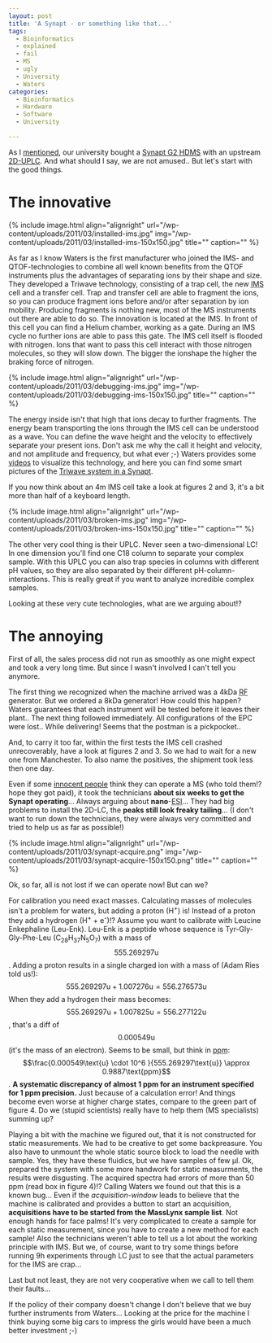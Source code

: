 ```yaml
---
layout: post
title: 'A Synapt - or something like that...'
tags:
  - Bioinformatics
  - explained
  - fail
  - MS
  - ugly
  - University
  - Waters
categories:
  - Bioinformatics
  - Hardware
  - Software
  - University

---
```


As I <a href="/2011/02/very-first-time-with-a-synapt/">mentioned</a>, our university bought a <a href="http://www.waters.com/waters/promotionDetail.htm?id=10012626">Synapt G2 HDMS</a> with an upstream <a href="http://www.waters.com/waters/nav.htm?cid=514207">2D-UPLC</a>. And what should I say, we are not amused.. But let's start with the good things.


<h1>The innovative</h1>

{% include image.html align="alignright" url="/wp-content/uploads/2011/03/installed-ims.jpg" img="/wp-content/uploads/2011/03/installed-ims-150x150.jpg" title="" caption="" %}

As far as I know Waters is the first manufacturer who joined the IMS- and QTOF-technologies to combine all well known benefits from the QTOF instruments plus the advantages of separating ions by their shape and size. They developed a Triwave technology, consisting of a trap cell, the new <abbr title="ion mobility separation">IMS</abbr> cell and a transfer cell. Trap and transfer cell are able to fragment the ions, so you can produce fragment ions before and/or after separation by ion mobility. Producing fragments is nothing new, most of the MS instruments out there are able to do so. The innovation is located at the IMS. In front of this cell you can find a Helium chamber, working as a gate. During an IMS cycle no further ions are able to pass this gate. The IMS cell itself is flooded with nitrogen. Ions that want to pass this cell interact with those nitrogen molecules, so they will slow down. The bigger the ionshape the higher the braking force of nitrogen.

{% include image.html align="alignright" url="/wp-content/uploads/2011/03/debugging-ims.jpg" img="/wp-content/uploads/2011/03/debugging-ims-150x150.jpg" title="" caption="" %}

The energy inside isn't that high that ions decay to further fragments. The energy beam transporting the ions through the IMS cell can be understood as a wave. You can define the wave height and the velocity to effectively separate your present ions. Don't ask me why the call it height and velocity, and not amplitude and frequency, but what ever ;-)
Waters provides some <a href="http://www.waters.com/waters/nav.htm?cid=10110057">videos</a> to visualize this technology, and here you can find some smart pictures of the <a href="http://www.waters.com/webassets/cms/library/docs/720002156en.pdf">Triwave system in a Synapt</a>.

If you now think about an 4m IMS cell take a look at figures 2 and 3, it's a bit more than half of a keyboard length.


{% include image.html align="alignright" url="/wp-content/uploads/2011/03/broken-ims.jpg" img="/wp-content/uploads/2011/03/broken-ims-150x150.jpg" title="" caption="" %}

The other very cool thing is their UPLC. Never seen a two-dimensional LC! In one dimension you'll find one C18 column to separate your complex sample. With this UPLC you can also trap species in columns with different pH values, so they are also separated by their different pH-column-interactions. This is really great if you want to analyze incredible complex samples.

Looking at these very cute technologies, what are we arguing about!?

<h1>The annoying</h1>
First of all, the sales process did not run as smoothly as one might expect and took a very long time. But since I wasn't involved I can't tell you anymore.

The first thing we recognized when the machine arrived was a 4kDa <abbr title="radio frequency">RF</abbr> generator. But we ordered a 8kDa generator! How could this happen? Waters guarantees that each instrument will be tested before it leaves their plant..
The next thing followed immediately. All configurations of the EPC were lost.. While delivering! Seems that the postman is a pickpocket..

And, to carry it too far, within the first tests the IMS cell crashed unrecoverably, have a look at figures 2 and 3. So we had to wait for a new one from Manchester. To also name the positives, the shipment took less then one day.

Even if some <a href="http://blogs.howstuffworks.com/2011/03/23/i-think-i-can-operate-a-mass-spectrometer-really/">innocent people</a> think they can operate a MS (who told them!? hope they got paid), it took  the technicians <strong>about six weeks to get the Synapt operating</strong>... Always arguing about <strong>nano</strong>-<abbr title="electrospray ionization">ESI</abbr>...
They had big problems to install the 2D-LC, the <strong>peaks still look freaky tailing</strong>...
(I don't want to run down the technicians, they were always very committed and tried to help us as far as possible!)

{% include image.html align="alignright" url="/wp-content/uploads/2011/03/synapt-acquire.png" img="/wp-content/uploads/2011/03/synapt-acquire-150x150.png" title="" caption="" %}

Ok, so far, all is not lost if we can operate now! But can we?

For calibration you need exact masses. Calculating masses of molecules isn't a problem for waters, but adding a proton (H<sup>+</sup>) is! Instead of a proton they add a hydrogen (H<sup>+</sup> + e<sup>-</sup>)!? Assume you want to calibrate with Leucine Enkephaline (Leu-Enk). Leu-Enk is a peptide whose sequence is Tyr-Gly-Gly-Phe-Leu (C<sub>28</sub>H<sub>37</sub>N<sub>5</sub>O<sub>7</sub>) with a mass of $$555.269297\text{u}$$.
Adding a proton results in a single charged ion with a mass of (Adam Ries told us!):
$$555.269297\text{u} + 1.007276\text{u} = 556.276573\text{u}$$
When they add a hydrogen their mass becomes:
$$555.269297\text{u} + 1.007825\text{u} = 556.277122\text{u}$$,
that's a diff of $$0.000549\text{u}$$ (it's the mass of an electron). Seems to be small, but think in <abbr title="parts per million">ppm</abbr>:
$$\frac{0.000549\text{u} \cdot 10^6 }{555.269297\text{u}} \approx 0.9887\text{ppm}$$.
<strong>A systematic discrepancy of almost 1 ppm for an instrument specified for 1 ppm precision.</strong> Just because of a calculation error! And things become even worse at higher charge states, compare to the green part of figure 4. Do we (stupid scientists) really have to help them (MS specialists) summing up?

Playing a bit with the machine we figured out, that it is not constructed for static measurements. We had to be creative to get some backpreasure. You also have to unmount the whole static source block to load the needle with sample. Yes, they have these fluidics, but we have samples of few &#956;l.
Ok, prepared the system with some more handwork for static measurments, the results were disgusting. The acquired spectra had errors of more than 50 ppm (read box in figure 4)!? Calling Waters we found out that this is a known bug... Even if the <em>acquisition-window</em> leads to believe that the machine is calibrated and provides a button to start an acquisition, <strong>acquisitions have to be started from the MassLynx sample list</strong>. Not enough hands for face palms!
It's very complicated to create a sample for each static measurement, since you have to create a new method for each sample! Also the technicians weren't able to tell us a lot about the working principle with IMS. But we, of course, want to try some things before running 9h experiments through LC just to see that the actual parameters for the IMS are crap...

Last but not least, they are not very cooperative when we call to tell them their faults...

If the policy of their company doesn't change I don't believe that we buy further instruments from Waters...
Looking at the price for the machine I think buying some big cars to impress the girls would have been a much better investment ;-)
